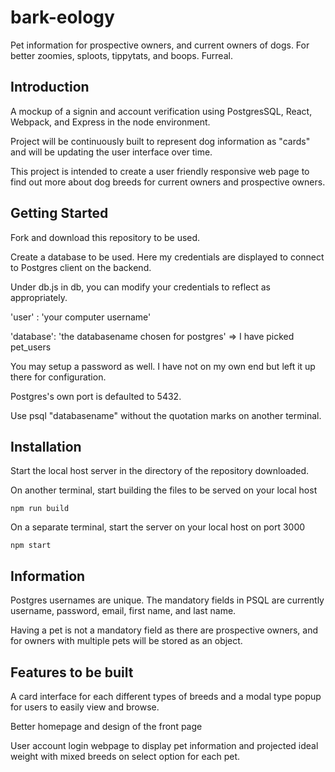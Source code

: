 # bark-eology
Pet information for prospective owners, and current owners of dogs. For better zoomies, sploots, tippytats, and boops. Furreal.

## Introduction
A mockup of a signin and account verification using PostgresSQL, React, Webpack, and Express in the node environment.

Project will be continuously built to represent dog information as "cards" and will be updating the user interface over time.

This project is intended to create a user friendly responsive web page to find out more about dog breeds for current owners and prospective owners. 



## Getting Started

Fork and download this repository to be used.

Create a database to be used. Here my credentials are displayed to connect to Postgres client on the backend.

Under db.js in db, you can modify your credentials to reflect as appropriately.

'user' : 'your computer username'

'database': 'the databasename chosen for postgres' => I have picked pet_users

You may setup a password as well. I have not on my own end but left it up there for configuration.

Postgres's own port is defaulted to 5432.

Use psql "databasename" without the quotation marks on another terminal.


## Installation

Start the local host server in the directory of the repository downloaded.

On another terminal, start building the files to be served on your local host
```
npm run build
```

On a separate terminal, start the server on your local host on port 3000
```
npm start
```

## Information

Postgres usernames are unique. The mandatory fields in PSQL are currently username, password, email, first name, and last name.

Having a pet is not a mandatory field as there are prospective owners, and for owners with multiple pets will be stored as an object.



## Features to be built
A card interface for each different types of breeds and a modal type popup for users to easily view and browse.

Better homepage and design of the front page

User account login webpage to display pet information and projected ideal weight with mixed breeds on select option for each pet.